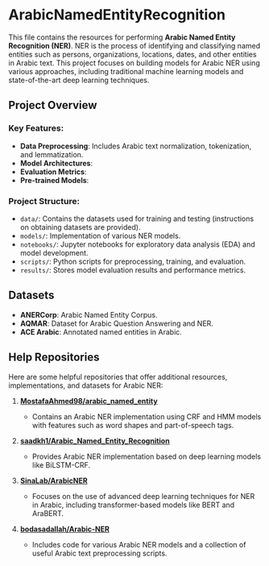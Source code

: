 # ArabicNamedEntityRecognition

This file contains the resources for performing **Arabic Named Entity Recognition (NER)**. NER is the process of identifying and classifying named entities such as persons, organizations, locations, dates, and other entities in Arabic text. This project focuses on building models for Arabic NER using various approaches, including traditional machine learning models and state-of-the-art deep learning techniques.

## Project Overview

### Key Features:
- **Data Preprocessing**: Includes Arabic text normalization, tokenization, and lemmatization.
- **Model Architectures**:
- **Evaluation Metrics**: 
- **Pre-trained Models**: 

### Project Structure:
- `data/`: Contains the datasets used for training and testing (instructions on obtaining datasets are provided).
- `models/`: Implementation of various NER models.
- `notebooks/`: Jupyter notebooks for exploratory data analysis (EDA) and model development.
- `scripts/`: Python scripts for preprocessing, training, and evaluation.
- `results/`: Stores model evaluation results and performance metrics.

## Datasets

- **ANERCorp**: Arabic Named Entity Corpus.
- **AQMAR**: Dataset for Arabic Question Answering and NER.
- **ACE Arabic**: Annotated named entities in Arabic.


## Help Repositories
Here are some helpful repositories that offer additional resources, implementations, and datasets for Arabic NER:

1. **[MostafaAhmed98/arabic_named_entity](https://github.com/MostafaAhmed98/arabic_named_entity)**
   - Contains an Arabic NER implementation using CRF and HMM models with features such as word shapes and part-of-speech tags.

2. **[saadkh1/Arabic_Named_Entity_Recognition](https://github.com/saadkh1/Arabic_Named_Entity_Recognition)**
   - Provides Arabic NER implementation based on deep learning models like BiLSTM-CRF.

3. **[SinaLab/ArabicNER](https://github.com/SinaLab/ArabicNER)**
   - Focuses on the use of advanced deep learning techniques for NER in Arabic, including transformer-based models like BERT and AraBERT.

4. **[bodasadallah/Arabic-NER](https://github.com/bodasadallah/Arabic-NER)**
   - Includes code for various Arabic NER models and a collection of useful Arabic text preprocessing scripts.


